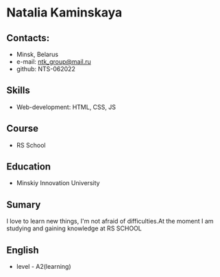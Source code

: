 # Natalia Kaminskaya

## Contacts:
* Minsk, Belarus
* e-mail: ntk_group@mail.ru
* github: NTS-062022
## Skills
* Web-development: HTML, CSS, JS
## Course
* RS School
## Education
* Minskiy Innovation University
## Sumary
I love to learn new things, I'm not afraid of difficulties.At the moment I am studying and gaining knowledge at RS SCHOOL
## English 
* level - A2(learning)
